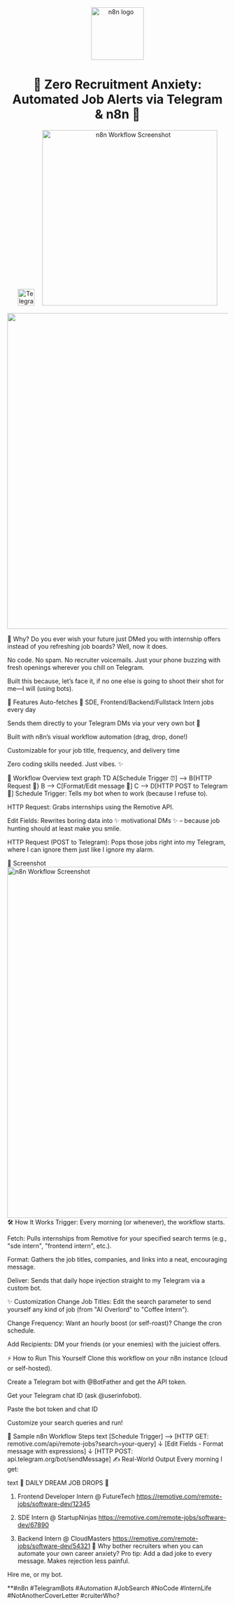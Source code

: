 
<div align="center"> <img src="https://n8n.io/images/n8n-logo.png" alt="n8n logo" width="120"/> <h1>🚀 Zero Recruitment Anxiety: Automated Job Alerts via Telegram & n8n 🤖</h1> <img src="https://cdn-icons-png.flaticon.com/512/2111/2111646.png" alt="Telegram icon" width="38"/> 
<img src="https://pplx-res.cloudinary.com/image/private/user_uploads/56295773/7484e149-a7da-4906-8cfb-4eaf8a1adc95/Screenshot-78.jpg" alt="n8n Workflow Screenshot" width="400"/> </div>

<p align="center">
  <img src="https://Screenshot(78).png" width="720"/>
</p>

🦄 Why?
Do you ever wish your future just DMed you with internship offers instead of you refreshing job boards?
Well, now it does.

No code. No spam. No recruiter voicemails. Just your phone buzzing with fresh openings wherever you chill on Telegram.

Built this because, let’s face it, if no one else is going to shoot their shot for me—I will (using bots).

🎯 Features
Auto-fetches 🔎 SDE, Frontend/Backend/Fullstack Intern jobs every day

Sends them directly to your Telegram DMs via your very own bot 🤖

Built with n8n’s visual workflow automation (drag, drop, done!)

Customizable for your job title, frequency, and delivery time

Zero coding skills needed. Just vibes. ✨

🧩 Workflow Overview
text
graph TD
  A[Schedule Trigger ⏰] --> B{HTTP Request 🎯}
  B --> C[Format/Edit message 📝]
  C --> D[HTTP POST to Telegram 🤖]
Schedule Trigger:
Tells my bot when to work (because I refuse to).

HTTP Request:
Grabs internships using the Remotive API.

Edit Fields:
Rewrites boring data into ✨ motivational DMs ✨ – because job hunting should at least make you smile.

HTTP Request (POST to Telegram):
Pops those jobs right into my Telegram, where I can ignore them just like I ignore my alarm.

📸 Screenshot
<img src="https://pplx-res.cloudinary.com/image/private/user_uploads/56295773/7484e149-a7da-4906-8cfb-4eaf8a1adc95/Screenshot-78.jpg" alt="n8n Workflow Screenshot" width="800"/>
🛠️ How It Works
Trigger: Every morning (or whenever), the workflow starts.

Fetch: Pulls internships from Remotive for your specified search terms (e.g., "sde intern", "frontend intern", etc.).

Format: Gathers the job titles, companies, and links into a neat, encouraging message.

Deliver: Sends that daily hope injection straight to my Telegram via a custom bot.

✨ Customization
Change Job Titles:
Edit the search parameter to send yourself any kind of job (from "AI Overlord" to "Coffee Intern").

Change Frequency:
Want an hourly boost (or self-roast)? Change the cron schedule.

Add Recipients:
DM your friends (or your enemies) with the juiciest offers.

⚡ How to Run This Yourself
Clone this workflow on your n8n instance (cloud or self-hosted).

Create a Telegram bot with @BotFather and get the API token.

Get your Telegram chat ID (ask @userinfobot).

Paste the bot token and chat ID

Customize your search queries and run!

🎀 Sample n8n Workflow Steps
text
[Schedule Trigger] --> [HTTP GET: remotive.com/api/remote-jobs?search=your-query]
        ↓
[Edit Fields - Format message with expressions]
        ↓
[HTTP POST: api.telegram.org/bot<TOKEN>/sendMessage]
✍️ Real-World Output
Every morning I get:

text
🚀 DAILY DREAM JOB DROPS 🚀

1. Frontend Developer Intern @ FutureTech
   https://remotive.com/remote-jobs/software-dev/12345

2. SDE Intern @ StartupNinjas
   https://remotive.com/remote-jobs/software-dev/67890

3. Backend Intern @ CloudMasters
   https://remotive.com/remote-jobs/software-dev/54321
💫 Why bother recruiters when you can automate your own career anxiety?
Pro tip:
Add a dad joke to every message. Makes rejection less painful.

Hire me, or my bot.

**#n8n #TelegramBots #Automation #JobSearch #NoCode #InternLife #NotAnotherCoverLetter #cruiterWho?


